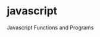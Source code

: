 # javascript
Javascript Functions and Programs

<script type='text/javascript' src='formatMoneyPtBr.js'></script>


<script>
  var moneyPtBr = formatMoneyPtBr({value_to_insert});
</script>

